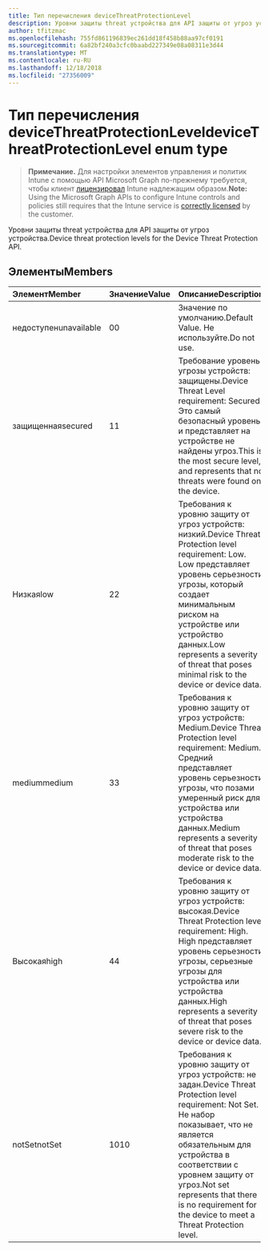 ```yaml
---
title: Тип перечисления deviceThreatProtectionLevel
description: Уровни защиты threat устройства для API защиты от угроз устройства.
author: tfitzmac
ms.openlocfilehash: 755fd861196839ec261dd18f458b88aa97cf0191
ms.sourcegitcommit: 6a82bf240a3cfc0baabd227349e08a08311e3d44
ms.translationtype: MT
ms.contentlocale: ru-RU
ms.lasthandoff: 12/18/2018
ms.locfileid: "27356009"
---
```

# <a name="devicethreatprotectionlevel-enum-type"></a><span data-ttu-id="49445-103">Тип перечисления deviceThreatProtectionLevel</span><span class="sxs-lookup"><span data-stu-id="49445-103">deviceThreatProtectionLevel enum type</span></span>

> <span data-ttu-id="49445-104">**Примечание.** Для настройки элементов управления и политик Intune с помощью API Microsoft Graph по-прежнему требуется, чтобы клиент [лицензировал](https://go.microsoft.com/fwlink/?linkid=839381) Intune надлежащим образом.</span><span class="sxs-lookup"><span data-stu-id="49445-104">**Note:** Using the Microsoft Graph APIs to configure Intune controls and policies still requires that the Intune service is [correctly licensed](https://go.microsoft.com/fwlink/?linkid=839381) by the customer.</span></span>

<span data-ttu-id="49445-105">Уровни защиты threat устройства для API защиты от угроз устройства.</span><span class="sxs-lookup"><span data-stu-id="49445-105">Device threat protection levels for the Device Threat Protection API.</span></span>
## <a name="members"></a><span data-ttu-id="49445-106">Элементы</span><span class="sxs-lookup"><span data-stu-id="49445-106">Members</span></span>
|<span data-ttu-id="49445-107">Элемент</span><span class="sxs-lookup"><span data-stu-id="49445-107">Member</span></span>|<span data-ttu-id="49445-108">Значение</span><span class="sxs-lookup"><span data-stu-id="49445-108">Value</span></span>|<span data-ttu-id="49445-109">Описание</span><span class="sxs-lookup"><span data-stu-id="49445-109">Description</span></span>|
|:---|:---|:---|
|<span data-ttu-id="49445-110">недоступен</span><span class="sxs-lookup"><span data-stu-id="49445-110">unavailable</span></span>|<span data-ttu-id="49445-111">0</span><span class="sxs-lookup"><span data-stu-id="49445-111">0</span></span>|<span data-ttu-id="49445-112">Значение по умолчанию.</span><span class="sxs-lookup"><span data-stu-id="49445-112">Default Value.</span></span> <span data-ttu-id="49445-113">Не используйте.</span><span class="sxs-lookup"><span data-stu-id="49445-113">Do not use.</span></span>|
|<span data-ttu-id="49445-114">защищенная</span><span class="sxs-lookup"><span data-stu-id="49445-114">secured</span></span>|<span data-ttu-id="49445-115">1</span><span class="sxs-lookup"><span data-stu-id="49445-115">1</span></span>|<span data-ttu-id="49445-116">Требование уровень угрозы устройств: защищены.</span><span class="sxs-lookup"><span data-stu-id="49445-116">Device Threat Level requirement: Secured.</span></span> <span data-ttu-id="49445-117">Это самый безопасный уровень и представляет на устройстве не найдены угроз.</span><span class="sxs-lookup"><span data-stu-id="49445-117">This is the most secure level, and represents that no threats were found on the device.</span></span>|
|<span data-ttu-id="49445-118">Низкая</span><span class="sxs-lookup"><span data-stu-id="49445-118">low</span></span>|<span data-ttu-id="49445-119">2</span><span class="sxs-lookup"><span data-stu-id="49445-119">2</span></span>|<span data-ttu-id="49445-120">Требования к уровню защиту от угроз устройств: низкий.</span><span class="sxs-lookup"><span data-stu-id="49445-120">Device Threat Protection level requirement: Low.</span></span> <span data-ttu-id="49445-121">Low представляет уровень серьезности угрозы, который создает минимальным риском на устройстве или устройство данных.</span><span class="sxs-lookup"><span data-stu-id="49445-121">Low represents a severity of threat that poses minimal risk to the device or device data.</span></span>|
|<span data-ttu-id="49445-122">medium</span><span class="sxs-lookup"><span data-stu-id="49445-122">medium</span></span>|<span data-ttu-id="49445-123">3</span><span class="sxs-lookup"><span data-stu-id="49445-123">3</span></span>|<span data-ttu-id="49445-124">Требования к уровню защиту от угроз устройств: Medium.</span><span class="sxs-lookup"><span data-stu-id="49445-124">Device Threat Protection level requirement: Medium.</span></span> <span data-ttu-id="49445-125">Средний представляет уровень серьезности угрозы, что позами умеренный риск для устройства или устройства данных.</span><span class="sxs-lookup"><span data-stu-id="49445-125">Medium represents a severity of threat that poses moderate risk to the device or device data.</span></span>|
|<span data-ttu-id="49445-126">Высокая</span><span class="sxs-lookup"><span data-stu-id="49445-126">high</span></span>|<span data-ttu-id="49445-127">4</span><span class="sxs-lookup"><span data-stu-id="49445-127">4</span></span>|<span data-ttu-id="49445-128">Требования к уровню защиту от угроз устройств: высокая.</span><span class="sxs-lookup"><span data-stu-id="49445-128">Device Threat Protection level requirement: High.</span></span> <span data-ttu-id="49445-129">High представляет уровень серьезности угрозы, серьезные угрозы для устройства или устройства данных.</span><span class="sxs-lookup"><span data-stu-id="49445-129">High represents a severity of threat that poses severe risk to the device or device data.</span></span>|
|<span data-ttu-id="49445-130">notSet</span><span class="sxs-lookup"><span data-stu-id="49445-130">notSet</span></span>|<span data-ttu-id="49445-131">10</span><span class="sxs-lookup"><span data-stu-id="49445-131">10</span></span>|<span data-ttu-id="49445-132">Требования к уровню защиту от угроз устройств: не задан.</span><span class="sxs-lookup"><span data-stu-id="49445-132">Device Threat Protection level requirement: Not Set.</span></span> <span data-ttu-id="49445-133">Не набор показывает, что не является обязательным для устройства в соответствии с уровнем защиту от угроз.</span><span class="sxs-lookup"><span data-stu-id="49445-133">Not set represents that there is no requirement for the device to meet a Threat Protection level.</span></span>|



